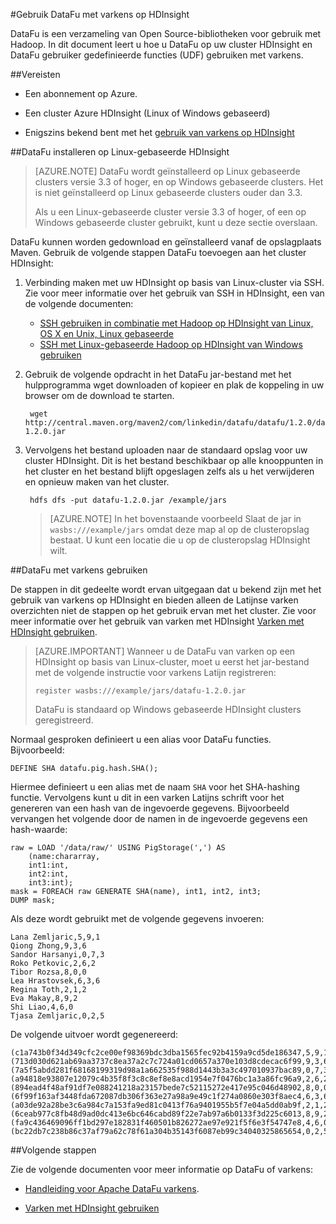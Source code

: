 <properties
pageTitle="Gebruik DataFu met varkens op HDInsight"
description="DataFu is een verzameling van bibliotheken voor gebruik met Hadoop. Informatie over hoe u DataFu kunt gebruiken met varkens op het cluster HDInsight."
services="hdinsight"
documentationCenter=""
authors="Blackmist"
manager="jhubbard"
editor="cgronlun"/>

<tags
ms.service="hdinsight"
ms.devlang="na"
ms.topic="article"
ms.tgt_pltfrm="na"
ms.workload="big-data"
ms.date="08/23/2016"
ms.author="larryfr"/>

#<a name="use-datafu-with-pig-on-hdinsight"></a>Gebruik DataFu met varkens op HDInsight

DataFu is een verzameling van Open Source-bibliotheken voor gebruik met Hadoop. In dit document leert u hoe u DataFu op uw cluster HDInsight en DataFu gebruiker gedefinieerde functies (UDF) gebruiken met varkens.

##<a name="prerequisites"></a>Vereisten

* Een abonnement op Azure.

* Een cluster Azure HDInsight (Linux of Windows gebaseerd)

* Enigszins bekend bent met het [gebruik van varkens op HDInsight](hdinsight-use-pig.md)

##<a name="install-datafu-on-linux-based-hdinsight"></a>DataFu installeren op Linux-gebaseerde HDInsight

> [AZURE.NOTE] DataFu wordt geïnstalleerd op Linux gebaseerde clusters versie 3.3 of hoger, en op Windows gebaseerde clusters. Het is niet geïnstalleerd op Linux gebaseerde clusters ouder dan 3.3.
>
> Als u een Linux-gebaseerde cluster versie 3.3 of hoger, of een op Windows gebaseerde cluster gebruikt, kunt u deze sectie overslaan.

DataFu kunnen worden gedownload en geïnstalleerd vanaf de opslagplaats Maven. Gebruik de volgende stappen DataFu toevoegen aan het cluster HDInsight:

1. Verbinding maken met uw HDInsight op basis van Linux-cluster via SSH. Zie voor meer informatie over het gebruik van SSH in HDInsight, een van de volgende documenten:

    * [SSH gebruiken in combinatie met Hadoop op HDInsight van Linux, OS X en Unix, Linux gebaseerde](hdinsight-hadoop-linux-use-ssh-unix.md)
    * [SSH met Linux-gebaseerde Hadoop op HDInsight van Windows gebruiken](hdinsight-hadoop-linux-use-ssh-unix.md)
    
2. Gebruik de volgende opdracht in het DataFu jar-bestand met het hulpprogramma wget downloaden of kopieer en plak de koppeling in uw browser om de download te starten.

        wget http://central.maven.org/maven2/com/linkedin/datafu/datafu/1.2.0/datafu-1.2.0.jar

3. Vervolgens het bestand uploaden naar de standaard opslag voor uw cluster HDInsight. Dit is het bestand beschikbaar op alle knooppunten in het cluster en het bestand blijft opgeslagen zelfs als u het verwijderen en opnieuw maken van het cluster.

        hdfs dfs -put datafu-1.2.0.jar /example/jars
    
    > [AZURE.NOTE] In het bovenstaande voorbeeld Slaat de jar in `wasbs:///example/jars` omdat deze map al op de clusteropslag bestaat. U kunt een locatie die u op de clusteropslag HDInsight wilt.

##<a name="use-datafu-with-pig"></a>DataFu met varkens gebruiken

De stappen in dit gedeelte wordt ervan uitgegaan dat u bekend zijn met het gebruik van varkens op HDInsight en bieden alleen de Latijnse varken overzichten niet de stappen op het gebruik ervan met het cluster. Zie voor meer informatie over het gebruik van varken met HDInsight [Varken met HDInsight gebruiken](hdinsight-use-pig.md).

> [AZURE.IMPORTANT] Wanneer u de DataFu van varken op een HDInsight op basis van Linux-cluster, moet u eerst het jar-bestand met de volgende instructie voor varkens Latijn registreren:
>
> ```register wasbs:///example/jars/datafu-1.2.0.jar```
>
> DataFu is standaard op Windows gebaseerde HDInsight clusters geregistreerd.

Normaal gesproken definieert u een alias voor DataFu functies. Bijvoorbeeld:

    DEFINE SHA datafu.pig.hash.SHA();
    
Hiermee definieert u een alias met de naam `SHA` voor het SHA-hashing functie. Vervolgens kunt u dit in een varken Latijns schrift voor het genereren van een hash van de ingevoerde gegevens. Bijvoorbeeld vervangen het volgende door de namen in de ingevoerde gegevens een hash-waarde:

    raw = LOAD '/data/raw/' USING PigStorage(',') AS  
        (name:chararray, 
        int1:int, 
        int2:int,
        int3:int); 
    mask = FOREACH raw GENERATE SHA(name), int1, int2, int3; 
    DUMP mask;

Als deze wordt gebruikt met de volgende gegevens invoeren:

    Lana Zemljaric,5,9,1
    Qiong Zhong,9,3,6
    Sandor Harsanyi,0,7,3
    Roko Petkovic,2,6,2
    Tibor Rozsa,8,0,0
    Lea Hrastovsek,6,3,6
    Regina Toth,2,1,2
    Eva Makay,8,9,2
    Shi Liao,4,6,0
    Tjasa Zemljaric,0,2,5
    
De volgende uitvoer wordt gegenereerd:

    (c1a743b0f34d349cfc2ce00ef98369bdc3dba1565fec92b4159a9cd5de186347,5,9,1)
    (713d030d621ab69aa3737c8ea37a2c7c724a01cd0657a370e103d8cdecac6f99,9,3,6)
    (7a5f5abdd281f68168199319d98a1a662535f988d1443b3a3c497010937bac89,0,7,3)
    (a94818e93807e12079c4b35f8f3c8c8ef8e8acd1954e7f0476bc1a3a86fc96a9,2,6,2)
    (894ead4f48af91df7e088241218a23157bede7c52115272e417e95c046d48902,8,0,0)
    (6f99f163af3448fda672087db306f363e27a98a9e49c1f274a0860e303f8aec4,6,3,6)
    (a03de92a28be3c6a984c7a153fa9ed81c0413f76a9401955b5f7e04a5dd0ab9f,2,1,2)
    (6ceab977c8fb48d9ad0dc413e6bc646cabd89f22e7ab97a6b0133f3d225c6013,8,9,2)
    (fa9c436469096ff1bd297e182831f460501b826272ae97e921f5f6e3f54747e8,4,6,0)
    (bc22db7c238b86c37af79a62c78f61a304b35143f6087eb99c34040325865654,0,2,5)

##<a name="next-steps"></a>Volgende stappen

Zie de volgende documenten voor meer informatie op DataFu of varkens:

* [Handleiding voor Apache DataFu varkens](http://datafu.incubator.apache.org/docs/datafu/guide.html).

* [Varken met HDInsight gebruiken](hdinsight-use-pig.md)
